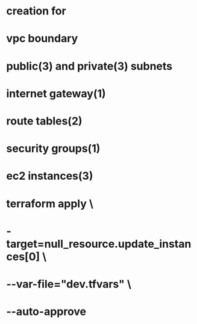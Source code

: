 # creation for
# vpc boundary
# public(3) and private(3) subnets
# internet gateway(1)
# route tables(2)
# security groups(1)
# ec2 instances(3)
# terraform apply \
# -target=null_resource.update_instances[0] \
# --var-file="dev.tfvars" \              
# --auto-approve
